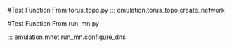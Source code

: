 #Test Function From torus_topo.py
::: emulation.torus_topo.create_network


#Test Function From run_mn.py

::: emulation.mnet.run_mn.configure_dns